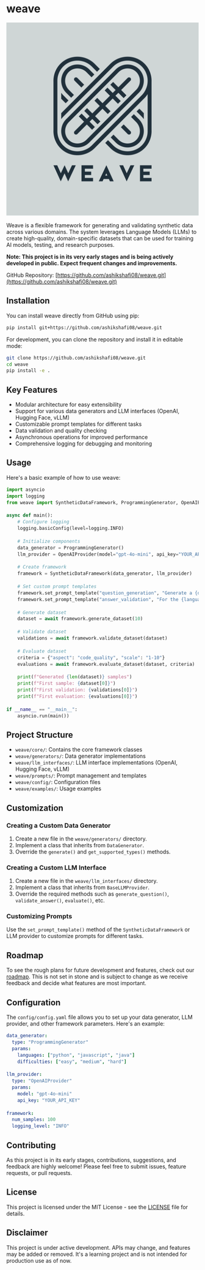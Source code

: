 

# weave

![Weave Logo](weave.png)

Weave is a flexible framework for generating and validating synthetic data across various domains. The system leverages Language Models (LLMs) to create high-quality, domain-specific datasets that can be used for training AI models, testing, and research purposes.

**Note: This project is in its very early stages and is being actively developed in public. Expect frequent changes and improvements.**

GitHub Repository: [https://github.com/ashikshafi08/weave.git](https://github.com/ashikshafi08/weave.git)

## Installation

You can install weave directly from GitHub using pip:
```bash
pip install git+https://github.com/ashikshafi08/weave.git
```

For development, you can clone the repository and install it in editable mode:

```bash
git clone https://github.com/ashikshafi08/weave.git
cd weave
pip install -e .
```

## Key Features

- Modular architecture for easy extensibility
- Support for various data generators and LLM interfaces (OpenAI, Hugging Face, vLLM)
- Customizable prompt templates for different tasks
- Data validation and quality checking
- Asynchronous operations for improved performance
- Comprehensive logging for debugging and monitoring

## Usage

Here's a basic example of how to use weave:

```python
import asyncio
import logging
from weave import SyntheticDataFramework, ProgrammingGenerator, OpenAIProvider

async def main():
    # Configure logging
    logging.basicConfig(level=logging.INFO)

    # Initialize components
    data_generator = ProgrammingGenerator()
    llm_provider = OpenAIProvider(model="gpt-4o-mini", api_key="YOUR_API_KEY")
    
    # Create framework
    framework = SyntheticDataFramework(data_generator, llm_provider)
    
    # Set custom prompt templates
    framework.set_prompt_template("question_generation", "Generate a {difficulty} {language} programming question about {topic}. The answer should be: {answer}")
    framework.set_prompt_template("answer_validation", "For the {language} question: {question}\nIs this a valid answer: {proposed_answer}? Answer with Yes or No.")
    
    # Generate dataset
    dataset = await framework.generate_dataset(10)
    
    # Validate dataset
    validations = await framework.validate_dataset(dataset)
    
    # Evaluate dataset
    criteria = {"aspect": "code_quality", "scale": "1-10"}
    evaluations = await framework.evaluate_dataset(dataset, criteria)
    
    print(f"Generated {len(dataset)} samples")
    print(f"First sample: {dataset[0]}")
    print(f"First validation: {validations[0]}")
    print(f"First evaluation: {evaluations[0]}")

if __name__ == "__main__":
    asyncio.run(main())
```

## Project Structure

- `weave/core/`: Contains the core framework classes
- `weave/generators/`: Data generator implementations
- `weave/llm_interfaces/`: LLM interface implementations (OpenAI, Hugging Face, vLLM)
- `weave/prompts/`: Prompt management and templates
- `weave/config/`: Configuration files
- `weave/examples/`: Usage examples

## Customization

### Creating a Custom Data Generator

1. Create a new file in the `weave/generators/` directory.
2. Implement a class that inherits from `DataGenerator`.
3. Override the `generate()` and `get_supported_types()` methods.

### Creating a Custom LLM Interface

1. Create a new file in the `weave/llm_interfaces/` directory.
2. Implement a class that inherits from `BaseLLMProvider`.
3. Override the required methods such as `generate_question()`, `validate_answer()`, `evaluate()`, etc.

### Customizing Prompts

Use the `set_prompt_template()` method of the `SyntheticDataFramework` or LLM provider to customize prompts for different tasks.

## Roadmap

To see the rough plans for future development and features, check out our [roadmap](roadmap.md). This is not set in stone and is subject to change as we receive feedback and decide what features are most important.

## Configuration

The `config/config.yaml` file allows you to set up your data generator, LLM provider, and other framework parameters. Here's an example:

```yaml
data_generator:
  type: "ProgrammingGenerator"
  params:
    languages: ["python", "javascript", "java"]
    difficulties: ["easy", "medium", "hard"]

llm_provider:
  type: "OpenAIProvider"
  params:
    model: "gpt-4o-mini"
    api_key: "YOUR_API_KEY"

framework:
  num_samples: 100
  logging_level: "INFO"
```

## Contributing

As this project is in its early stages, contributions, suggestions, and feedback are highly welcome! Please feel free to submit issues, feature requests, or pull requests.

## License

This project is licensed under the MIT License - see the [LICENSE](LICENSE) file for details.

## Disclaimer

This project is under active development. APIs may change, and features may be added or removed. It's a learning project and is not intended for production use as of now.
```

